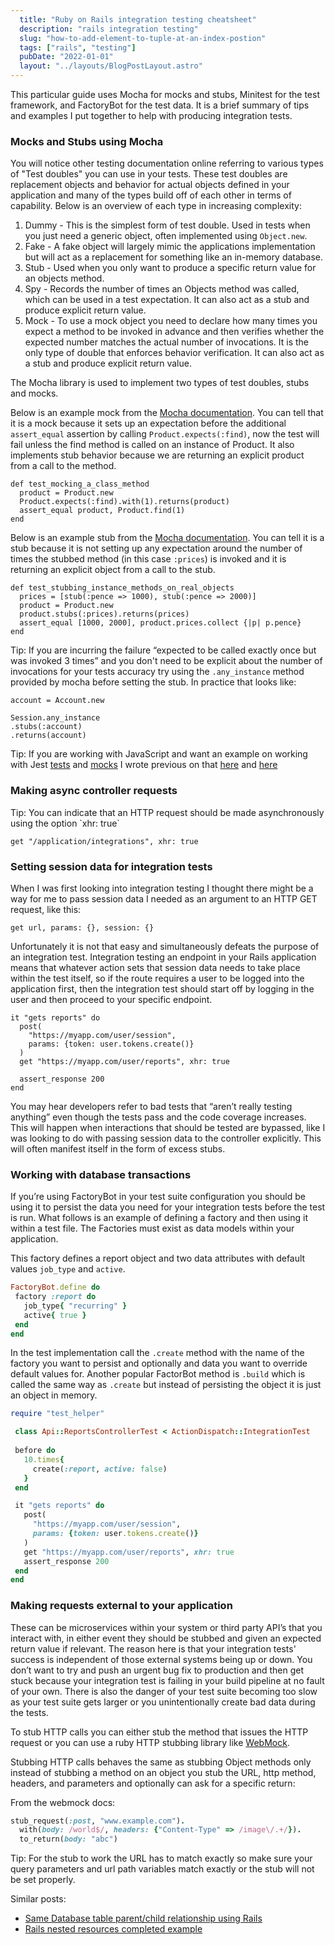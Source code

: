 ```yaml
---
  title: "Ruby on Rails integration testing cheatsheet"
  description: "rails integration testing"
  slug: "how-to-add-element-to-tuple-at-an-index-postion"
  tags: ["rails", "testing"]
  pubDate: "2022-01-01"
  layout: "../layouts/BlogPostLayout.astro"
---
```


This particular guide uses Mocha for mocks and stubs, Minitest for the test framework, and FactoryBot for the test data. It is a brief summary of tips and examples I put together to help with producing integration tests.


<h3>Mocks and Stubs using Mocha</h3>

You will notice other testing documentation online referring to various types of "Test doubles" you can use in your tests. These test doubles are replacement objects and behavior for actual objects defined in your application and many of the types build off of each other in terms of capability. Below is an overview of each type in increasing complexity:

1. Dummy - This is the simplest form of test double. Used in tests when you just need a generic object, often implemented using `Object.new`.
5. Fake - A fake object will largely mimic the applications implementation but will act as a replacement for something like an in-memory database.
2. Stub - Used when you only want to produce a specific return value for an objects method. 
3. Spy - Records the number of times an Objects method was called, which can be used in a test expectation. It can also act as a stub and produce explicit return value.
4. Mock - To use a mock object you need to declare how many times you expect a method to be invoked in advance and then verifies whether the expected number matches the actual number of invocations. It is the only type of double that enforces behavior verification. It can also act as a stub and produce explicit return value. 

The Mocha library is used to implement two types of test doubles, stubs and mocks.

Below is an example mock from the [Mocha documentation](https://github.com/freerange/mocha). You can tell that it is a mock because it sets up an expectation before the additional `assert_equal` assertion by calling `Product.expects(:find)`, now the test will fail unless the find method is called on an instance of Product. It also implements stub behavior because we are returning an explicit product from a call to the method.

```
def test_mocking_a_class_method
  product = Product.new
  Product.expects(:find).with(1).returns(product)
  assert_equal product, Product.find(1)
end
```

Below is an example stub from the [Mocha documentation](https://github.com/freerange/mocha). You can tell it is a stub because it is not setting up any expectation around the number of times the stubbed method (in this case `:prices`) is invoked and it is returning an explicit object from a call to the stub.

```
def test_stubbing_instance_methods_on_real_objects
  prices = [stub(:pence => 1000), stub(:pence => 2000)]
  product = Product.new
  product.stubs(:prices).returns(prices)
  assert_equal [1000, 2000], product.prices.collect {|p| p.pence}
end
```

Tip: If you are incurring the failure “expected to be called exactly once but was invoked 3 times” and you don't need to be explicit about the number of invocations for your tests accuracy try using the `.any_instance` method provided by mocha before setting the stub. In practice that looks like:

```
account = Account.new

Session.any_instance
.stubs(:account)
.returns(account)
``` 

Tip: If you are working with JavaScript and want an example on working with Jest [tests](https://tinytechtuts.com/2021-jest-testing-cheatsheet) and [mocks](https://tinytechtuts.com/2021-mock-custom-react-hooks-with-jest) I wrote previous on that [here](https://tinytechtuts.com/2021-jest-testing-cheatsheet) and [here](https://tinytechtuts.com/2021-mock-custom-react-hooks-with-jest)

<h3>Making async controller requests</h3>
Tip: You can indicate that an HTTP request should be made asynchronously using the option `xhr: true`

```
get "/application/integrations", xhr: true
```

<h3>Setting session data for integration tests</h3>

When I was first looking into integration testing I thought there might be a way for me to pass session data I needed as an argument to an HTTP GET request, like this:

```
get url, params: {}, session: {}
```

Unfortunately it is not that easy and simultaneously defeats the purpose of an integration test. Integration testing an endpoint in your Rails application means that whatever action sets that session data needs to take place within the test itself, so if the route requires a user to be logged into the application first, then the integration test should start off by logging in the user and then proceed to your specific endpoint.

```
it "gets reports" do
  post(
    "https://myapp.com/user/session",
    params: {token: user.tokens.create()}
  )
  get "https://myapp.com/user/reports", xhr: true

  assert_response 200
end
```

You may hear developers refer to bad tests that “aren’t really testing anything” even though the tests pass and the code coverage increases. This will happen when interactions that should be tested are bypassed, like I was looking to do with passing session data to the controller explicitly. This will often manifest itself in the form of excess stubs.

<h3>Working with database transactions</h3>

If you’re using FactoryBot in your test suite configuration you should be using it to persist the data you need for your integration tests before the test is run. What follows is an example of defining a factory and then using it within a test file. The Factories must exist as data models within your application.

This factory defines a report object and two data attributes with default values `job_type` and `active`. 

```ruby
FactoryBot.define do
 factory :report do
   job_type{ "recurring" }
   active{ true }
 end
end
```

In the test implementation call the `.create` method with the name of the factory you want to persist and optionally and data you want to override default values for. Another popular FactorBot method is `.build` which is called the same way as `.create` but instead of persisting the object it is just an object in memory.


```ruby
require "test_helper"

 class Api::ReportsControllerTest < ActionDispatch::IntegrationTest
 
 before do
   10.times{
     create(:report, active: false)
   }
 end

 it "gets reports" do
   post(
     "https://myapp.com/user/session",
     params: {token: user.tokens.create()}
   )
   get "https://myapp.com/user/reports", xhr: true
   assert_response 200
 end
end
```

<h3>Making requests external to your application</h3>

These can be microservices within your system or third party API’s that you interact with, in either event they should be stubbed and given an expected return value if relevant. The reason here is that your integration tests' success is independent of those external systems being up or down. You don’t want to try and push an urgent bug fix to production and then get stuck because your integration test is failing in your build pipeline at no fault of your own. There is also the danger of your test suite becoming too slow as your test suite gets larger or you unintentionally create bad data during the tests. 

To stub HTTP calls you can either stub the method that issues the HTTP request or you can use a ruby HTTP stubbing library like [WebMock](https://github.com/bblimke/webmock).

Stubbing HTTP calls behaves the same as stubbing Object methods only instead of stubbing a method on an object you stub the URL, http method, headers, and parameters and optionally can ask for a specific return:

From the webmock docs:
```ruby
stub_request(:post, "www.example.com").
  with(body: /world$/, headers: {"Content-Type" => /image\/.+/}).
  to_return(body: "abc")
```

Tip: For the stub to work the URL has to match exactly so make sure your query parameters and url path variables match exactly or the stub will not be set properly.


Similar posts:
- [Same Database table parent/child relationship using Rails](https://tinytechtuts.com/2021-same-db-table-parent-child-relationship-rails)
 - [Rails nested resources completed example](https://tinytechtuts.com/2021-rails-nested-resources-mvc-complete-example)
 